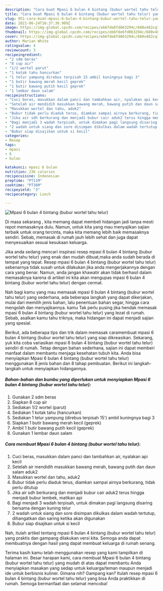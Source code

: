 ```yaml
---
description: "Cara buat Mpasi 6 bulan 4 bintang (bubur wortel tahu telur) yang enak dan Mudah Dibuat"
title: "Cara buat Mpasi 6 bulan 4 bintang (bubur wortel tahu telur) yang enak dan Mudah Dibuat"
slug: 951-cara-buat-mpasi-6-bulan-4-bintang-bubur-wortel-tahu-telur-yang-enak-dan-mudah-dibuat
date: 2021-06-24T16:37:30.909Z
image: https://img-global.cpcdn.com/recipes/eb6fde6fd863294c/680x482cq70/mpasi-6-bulan-4-bintang-bubur-wortel-tahu-telur-foto-resep-utama.jpg
thumbnail: https://img-global.cpcdn.com/recipes/eb6fde6fd863294c/680x482cq70/mpasi-6-bulan-4-bintang-bubur-wortel-tahu-telur-foto-resep-utama.jpg
cover: https://img-global.cpcdn.com/recipes/eb6fde6fd863294c/680x482cq70/mpasi-6-bulan-4-bintang-bubur-wortel-tahu-telur-foto-resep-utama.jpg
author: Marian White
ratingvalue: 4
reviewcount: 3
recipeingredient:
- "2 sdm beras"
- "8 cup air"
- "1/2 wortel parut"
- "1 kotak tahu hancurkan"
- "1 telur yampung direbus terpisah 15 ambil kuningnya bagi 3"
- "1 butir bawang merah kecil geprek"
- "1 butir bawang putih kecil geprek"
- "1 lembar daun salam"
recipeinstructions:
- "Cuci beras, masukkan dalam panci dan tambahkan air, nyalakan api kecil"
- "Setelah air mendidih masukkan bawang merah, bawang putih dan daun salam aduk2"
- "Masukkan wortel dan tahu, aduk2"
- "Bubur tidak perlu diaduk terus, diamkan sampai airnya berkurang, tidak perlu ditutup"
- "Jika air sdh berkurang dan menjadi bubur cair aduk2 terus hingga menjadi bubur lembek, matikan api"
- "Bagi menjadi 3 wadah terpisah, untuk dimakan pagi langsung disaring bersama dengan kuning telur"
- "2 wadah untuk siang dan sore disimpan dikulkas dalam wadah tertutup, dihangatkan dan saring ketika akan digunakan"
- "Bubur siap disajikan untuk si kecil"
categories:
- Resep
tags:
- mpasi
- 6
- bulan

katakunci: mpasi 6 bulan 
nutrition: 236 calories
recipecuisine: Indonesian
preptime: "PT11M"
cooktime: "PT36M"
recipeyield: "3"
recipecategory: Lunch

---
```



![Mpasi 6 bulan 4 bintang (bubur wortel tahu telur)](https://img-global.cpcdn.com/recipes/eb6fde6fd863294c/680x482cq70/mpasi-6-bulan-4-bintang-bubur-wortel-tahu-telur-foto-resep-utama.jpg)

Di masa  sekarang , kita memang dapat membeli hidangan jadi tanpa mesti repot memasaknya dulu. Namun, untuk kita yang mau menyajikan sajian terbaik untuk orang tercinta, maka kita memang lebih baik memasaknya sendiri. Sebab, memasak di rumah jauh lebih sehat dan juga dapat menyesuaikan sesuai kesukaan keluarga.

Jika anda sedang mencari inspirasi resep mpasi 6 bulan 4 bintang (bubur wortel tahu telur) yang enak dan mudah dibuat,maka anda sudah berada di tempat yang tepat. Resep mpasi 6 bulan 4 bintang (bubur wortel tahu telur)  sebenarnya tidak susah untuk dilakukan jika anda mengerjakannya dengan cara yang benar. Namun, anda jangan khawatir akan tidak berhasil dalam memasaknya 
karena di artikel ini kita akan mengupas mpasi 6 bulan 4 bintang (bubur wortel tahu telur) dengan cermat.  



Nah bagi kamu yang mau memasak mpasi 6 bulan 4 bintang (bubur wortel tahu telur) yang sederhana, ada beberapa langkah yang dapat dikerjakan, mulai dari memilih jenis bahan, lalu penentuan bahan segar, hingga cara mengolah dan menyajikannya. kamu Tak perlu pusing jika hendak memasak mpasi 6 bulan 4 bintang (bubur wortel tahu telur) yang lezat di rumah. Sebab, asalkan kamu  tahu triknya, maka hidangan ini dapat menjadi sajian yang spesial.

Berikut, ada beberapa tips dan trik dalam memasak caramembuat mpasi 6 bulan 4 bintang (bubur wortel tahu telur) yang siap dikreasikan. Sekarang, yuk kita coba variasikan mpasi 6 bulan 4 bintang (bubur wortel tahu telur) sendiri di rumah. Tetap dengan bahan sederhana, sajian ini dapat memberi manfaat dalam membantu menjaga kesehatan tubuh kita. Anda bisa menyiapkan Mpasi 6 bulan 4 bintang (bubur wortel tahu telur) menggunakan 8 jenis bahan dan 8 tahap pembuatan. Berikut ini langkah-langkah untuk menyiapkan hidangannya.

<!--inarticleads1-->

##### Bahan-bahan dan bumbu yang diperlukan untuk menyiapkan Mpasi 6 bulan 4 bintang (bubur wortel tahu telur):

1. Gunakan 2 sdm beras
1. Siapkan 8 cup air
1. Sediakan 1/2 wortel (parut)
1. Sediakan 1 kotak tahu (hancurkan)
1. Sediakan 1 telur yampung (direbus terpisah 15&#39;) ambil kuningnya bagi 3
1. Siapkan 1 butir bawang merah kecil (geprek)
1. Ambil 1 butir bawang putih kecil (geprek)
1. Gunakan 1 lembar daun salam




<!--inarticleads2-->

##### Cara membuat Mpasi 6 bulan 4 bintang (bubur wortel tahu telur):

1. Cuci beras, masukkan dalam panci dan tambahkan air, nyalakan api kecil
1. Setelah air mendidih masukkan bawang merah, bawang putih dan daun salam aduk2
1. Masukkan wortel dan tahu, aduk2
1. Bubur tidak perlu diaduk terus, diamkan sampai airnya berkurang, tidak perlu ditutup
1. Jika air sdh berkurang dan menjadi bubur cair aduk2 terus hingga menjadi bubur lembek, matikan api
1. Bagi menjadi 3 wadah terpisah, untuk dimakan pagi langsung disaring bersama dengan kuning telur
1. 2 wadah untuk siang dan sore disimpan dikulkas dalam wadah tertutup, dihangatkan dan saring ketika akan digunakan
1. Bubur siap disajikan untuk si kecil




Nah, itulah artikel tentang  mpasi 6 bulan 4 bintang (bubur wortel tahu telur)  yang praktis dan gampang dilakukan versi kita. Semoga anda dapat membuatnya dengan hasil yang dapat membuat keluarga di rumah senang. 

Terima kasih kamu telah menggunakan resep yang kami tampilkan di halaman ini. Besar harapan kami, cara membuat  Mpasi 6 bulan 4 bintang (bubur wortel tahu telur) yang mudah di atas dapat membantu Anda menyiapkan masakan yang sedap untuk keluarga/teman maupun menjadi ide untuk berbisnis kuliner. Gimana nih? Gampang kan? Itulah resep mpasi 6 bulan 4 bintang (bubur wortel tahu telur) yang bisa Anda praktikkan di rumah. Semoga bermanfaat dan selamat mencoba!

